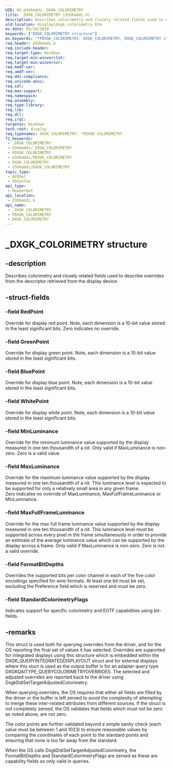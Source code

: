 ```yaml
---
UID: NS:d3dkmddi._DXGK_COLORIMETRY
title: _DXGK_COLORIMETRY (d3dkmddi.h)
description: Describes colorimetry and closely related fields used to describe overrides from the descriptor retrieved from the display device.
old-location: display\dxgk_colorimetry.htm
ms.date: 05/10/2018
keywords: ["DXGK_COLORIMETRY structure"]
ms.keywords: "*PDXGK_COLORIMETRY, DXGK_COLORIMETRY, DXGK_COLORIMETRY structure [Display Devices], PDXGK_COLORIMETRY, PDXGK_COLORIMETRY structure pointer [Display Devices], _DXGK_COLORIMETRY, d3dkmddi/DXGK_COLORIMETRY, d3dkmddi/PDXGK_COLORIMETRY, display.dxgk_colorimetry"
req.header: d3dkmddi.h
req.include-header: 
req.target-type: Windows
req.target-min-winverclnt: 
req.target-min-winversvr: 
req.kmdf-ver: 
req.umdf-ver: 
req.ddi-compliance: 
req.unicode-ansi: 
req.idl: 
req.max-support: 
req.namespace: 
req.assembly: 
req.type-library: 
req.lib: 
req.dll: 
req.irql: 
targetos: Windows
tech.root: display
req.typenames: DXGK_COLORIMETRY, *PDXGK_COLORIMETRY
f1_keywords:
 - _DXGK_COLORIMETRY
 - d3dkmddi/_DXGK_COLORIMETRY
 - PDXGK_COLORIMETRY
 - d3dkmddi/PDXGK_COLORIMETRY
 - DXGK_COLORIMETRY
 - d3dkmddi/DXGK_COLORIMETRY
topic_type:
 - APIRef
 - kbSyntax
api_type:
 - HeaderDef
api_location:
 - d3dkmddi.h
api_name:
 - _DXGK_COLORIMETRY
 - PDXGK_COLORIMETRY
 - DXGK_COLORIMETRY
---
```


# _DXGK_COLORIMETRY structure


## -description

Describes colorimetry and closely related fields used to describe overrides from the descriptor retrieved from the display device.

## -struct-fields

### -field RedPoint

Override for display red point.  Note, each dimension is a 10-bit value stored in the least significant bits.
Zero indicates no override.

### -field GreenPoint

Override for display green point. Note, each dimension is a 10-bit value stored in the least significant bits.

### -field BluePoint

Override for display blue point. Note, each dimension is a 10-bit value stored in the least significant bits.

### -field WhitePoint

Override for display white point. Note, each dimension is a 10-bit value stored in the least significant bits.

### -field MinLuminance

Override for the minimum luminance value supported by the display measured in one ten thousandth of a nit.  Only valid if MaxLuminance is non-zero.  Zero is a valid value.

### -field MaxLuminance

Override for the maximum luminance value supported by the display measured in one ten thousandth of a nit.  This luminance level is expected to be supported for only a relatively small area in any given frame.  
Zero indicates no override of MaxLuminance, MaxFullFrameLuminance or MinLuminance.

### -field MaxFullFrameLuminance

Override for the max full frame luminance value supported by the display measured in one ten thousandth of a nit.  This luminance level must be supported across every pixel in the frame simultaneously in order to provide an estimate of the average luminance value which can be supported by the display across a frame.
Only valid if MaxLuminance is non-zero.  Zero is not a valid override.

### -field FormatBitDepths

Overrides the supported bits per color channel in each of the five color encodings specified for wire-formats.  At least one bit must be set, excluding the Preference field which is reserved and must be zero.

### -field StandardColorimetryFlags

Indicates support for specific colorimetry and EOTF capabilities using bit-fields.

## -remarks

This struct is used both for querying overrides from the driver, and for the OS reporting the final set of values it has selected.  Overrides are supported for integrated displays using this structure which is embedded within the DXGK_QUERYINTEGRATEDDISPLAYOUT struct and for external displays where this stuct is used as the output buffer is for an adapter query type DXGKQAITYPE_QUERYCOLORIMETRYOVERRIDES.  The selected and adjusted overrides are reported back to the driver using DxgkDdiSetTargetAdjustedColorimetry.



When querying overrides, the OS requires that either all fields are filled by the driver or the buffer is left zeroed to avoid the complexity of attempting to merge these inter-related attributes from different sources. If the struct is not completely zeroed, the OS validates that fields which must not be zero as noted above, are not zero.  



The color points are further validated beyond a simple sanity check (each value must be between 1 and 1023) to ensure reasonable values by comparing the coordinates of each point to the standard points and ensuring that none is too far away from the standard.



When the OS calls DxgkDdiSetTargetAdjustedColorimetry, the FormatBitDepths and StandardColorimetryFlags are zeroed as these are capability fields so only valid in queries.

